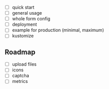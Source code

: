 - [ ] quick start
- [ ] general usage
- [ ] whole form config
- [ ] deployment
- [ ] example for production (minimal, maximum)
- [ ] kustomize

## Roadmap

- [ ] upload files
- [ ] icons
- [ ] captcha
- [ ] metrics